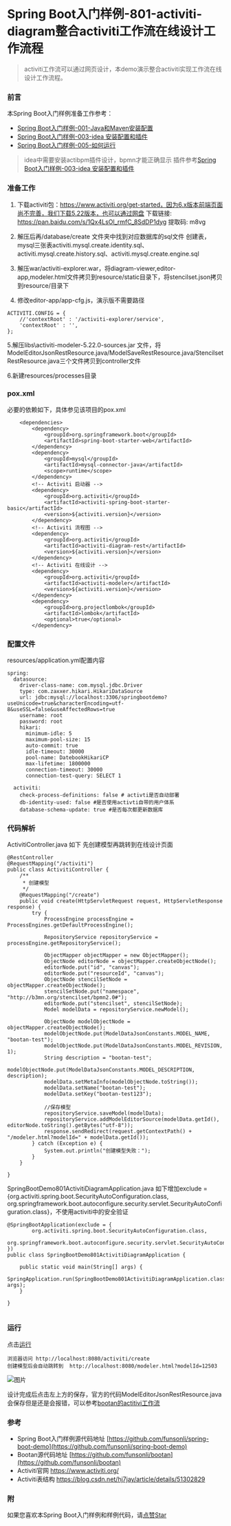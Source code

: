 # Spring Boot入门样例-801-activiti-diagram整合activiti工作流在线设计工作流程

> activiti工作流可以通过网页设计，本demo演示整合activiti实现工作流在线设计工作流程。

### 前言

本Spring Boot入门样例准备工作参考：

- [Spring Boot入门样例-001-Java和Maven安装配置](https://github.com/funsonli/spring-boot-demo/blob/master/doc/spring-boot-demo-001-java.md)
- [Spring Boot入门样例-003-idea 安装配置和插件](https://github.com/funsonli/spring-boot-demo/blob/master/doc/spring-boot-demo-003-idea.md)
- [Spring Boot入门样例-005-如何运行](https://github.com/funsonli/spring-boot-demo/blob/master/doc/spring-boot-demo-005-run.md)

> idea中需要安装actibpm插件设计，bpmn才能正确显示 插件参考[Spring Boot入门样例-003-idea 安装配置和插件](https://github.com/funsonli/spring-boot-demo/blob/master/doc/spring-boot-demo-003-idea.md)

### 准备工作

1. 下载activiti包：https://www.activiti.org/get-started，因为6.x版本前端页面尚不完善，我们下载5.22版本，也可以通过网盘 下载链接: https://pan.baidu.com/s/1Qx4LsOl_rmfC_8SdDP1dyg 提取码: m8vg 

2. 解压后再/database/create 文件夹中找到对应数据库的sql文件 创建表，mysql三张表activiti.mysql.create.identity.sql、activiti.mysql.create.history.sql、activiti.mysql.create.engine.sql

3. 解压war/activiti-explorer.war，将diagram-viewer,editor-app,modeler.html文件拷贝到resource/static目录下，将stencilset.json拷贝到resource/目录下

4. 修改editor-app/app-cfg.js，演示版不需要路径
``` 
ACTIVITI.CONFIG = {
	//'contextRoot' : '/activiti-explorer/service',
	'contextRoot' : '',
};
```

5.解压libs\activiti-modeler-5.22.0-sources.jar 文件，将ModelEditorJsonRestResource.java/ModelSaveRestResource.java/StencilsetRestResource.java三个文件拷贝到controller文件

6.新建resources/processes目录

### pox.xml
必要的依赖如下，具体参见该项目的pox.xml
```
    <dependencies>
        <dependency>
            <groupId>org.springframework.boot</groupId>
            <artifactId>spring-boot-starter-web</artifactId>
        </dependency>
        <dependency>
            <groupId>mysql</groupId>
            <artifactId>mysql-connector-java</artifactId>
            <scope>runtime</scope>
        </dependency>
        <!-- Activiti 启动器 -->
        <dependency>
            <groupId>org.activiti</groupId>
            <artifactId>activiti-spring-boot-starter-basic</artifactId>
            <version>${activiti.version}</version>
        </dependency>
        <!-- Activiti 流程图 -->
        <dependency>
            <groupId>org.activiti</groupId>
            <artifactId>activiti-diagram-rest</artifactId>
            <version>${activiti.version}</version>
        </dependency>
        <!-- Activiti 在线设计 -->
        <dependency>
            <groupId>org.activiti</groupId>
            <artifactId>activiti-modeler</artifactId>
            <version>${activiti.version}</version>
        </dependency>
        <dependency>
            <groupId>org.projectlombok</groupId>
            <artifactId>lombok</artifactId>
            <optional>true</optional>
        </dependency>
```

### 配置文件

resources/application.yml配置内容
```
spring:
  datasource:
    driver-class-name: com.mysql.jdbc.Driver
    type: com.zaxxer.hikari.HikariDataSource
    url: jdbc:mysql://localhost:3306/springbootdemo?useUnicode=true&characterEncoding=utf-8&useSSL=false&useAffectedRows=true
    username: root
    password: root
    hikari:
      minimum-idle: 5
      maximum-pool-size: 15
      auto-commit: true
      idle-timeout: 30000
      pool-name: DatebookHikariCP
      max-lifetime: 1800000
      connection-timeout: 30000
      connection-test-query: SELECT 1

  activiti:
    check-process-definitions: false # activti是否自动部署
    db-identity-used: false #是否使用activti自带的用户体系
    database-schema-update: true #是否每次都更新数据库

```

### 代码解析

ActivitiController.java 如下 先创建模型再跳转到在线设计页面

```
@RestController
@RequestMapping("/activiti")
public class ActivitiController {
    /**
     * 创建模型
     */
    @RequestMapping("/create")
    public void create(HttpServletRequest request, HttpServletResponse response) {
        try {
            ProcessEngine processEngine = ProcessEngines.getDefaultProcessEngine();

            RepositoryService repositoryService = processEngine.getRepositoryService();

            ObjectMapper objectMapper = new ObjectMapper();
            ObjectNode editorNode = objectMapper.createObjectNode();
            editorNode.put("id", "canvas");
            editorNode.put("resourceId", "canvas");
            ObjectNode stencilSetNode = objectMapper.createObjectNode();
            stencilSetNode.put("namespace", "http://b3mn.org/stencilset/bpmn2.0#");
            editorNode.put("stencilset", stencilSetNode);
            Model modelData = repositoryService.newModel();

            ObjectNode modelObjectNode = objectMapper.createObjectNode();
            modelObjectNode.put(ModelDataJsonConstants.MODEL_NAME, "bootan-test");
            modelObjectNode.put(ModelDataJsonConstants.MODEL_REVISION, 1);
            String description = "bootan-test";
            modelObjectNode.put(ModelDataJsonConstants.MODEL_DESCRIPTION, description);
            modelData.setMetaInfo(modelObjectNode.toString());
            modelData.setName("bootan-test");
            modelData.setKey("bootan-test123");

            //保存模型
            repositoryService.saveModel(modelData);
            repositoryService.addModelEditorSource(modelData.getId(), editorNode.toString().getBytes("utf-8"));
            response.sendRedirect(request.getContextPath() + "/modeler.html?modelId=" + modelData.getId());
        } catch (Exception e) {
            System.out.println("创建模型失败：");
        }
    }

}
```

SpringBootDemo801ActivitiDiagramApplication.java 如下增加exclude = {org.activiti.spring.boot.SecurityAutoConfiguration.class, org.springframework.boot.autoconfigure.security.servlet.SecurityAutoConfiguration.class}，不使用activiti中的安全验证
```
@SpringBootApplication(exclude = {
        org.activiti.spring.boot.SecurityAutoConfiguration.class,
        org.springframework.boot.autoconfigure.security.servlet.SecurityAutoConfiguration.class
})
public class SpringBootDemo801ActivitiDiagramApplication {

    public static void main(String[] args) {
        SpringApplication.run(SpringBootDemo801ActivitiDiagramApplication.class, args);
    }

}


```

### 运行

点击[运行](https://github.com/funsonli/spring-boot-demo/blob/master/doc/spring-boot-demo-005-run.md)

``` 
浏览器访问 http://localhost:8080/activiti/create
创建模型后会自动跳转到  http://localhost:8080/modeler.html?modelId=12503
```

![图片](https://raw.githubusercontent.com/funsonli/spring-boot-demo/master/doc/images/spring-boot-demo-801-01.png?raw=true)

设计完成后点击左上方的保存，官方的代码ModelEditorJsonRestResource.java会保存但是还是会报错，可以参考[bootan的actitivi工作流](https://github.com/funsonli/bootan/blob/master/src/main/java/com/funsonli/bootan/module/activiti/controller/modeler/ModelSaveRestResource.java)

### 参考
- Spring Boot入门样例源代码地址 [https://github.com/funsonli/spring-boot-demo](https://github.com/funsonli/spring-boot-demo)
- Bootan源代码地址 [https://github.com/funsonli/bootan](https://github.com/funsonli/bootan)
- Activiti官网 https://www.activiti.org/
- Activiti表结构 https://blog.csdn.net/hj7jay/article/details/51302829

### 附
如果您喜欢本Spring Boot入门样例和样例代码，请[点赞Star](https://github.com/funsonli/spring-boot-demo)

